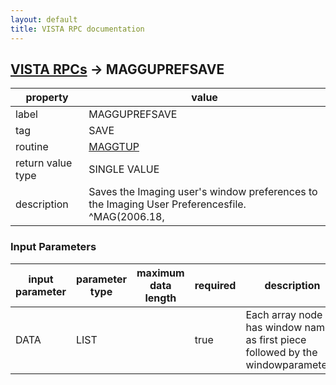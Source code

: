 ```yaml
---
layout: default
title: VISTA RPC documentation
---
```




## [VISTA RPCs](TableOfContent.md) &#8594; MAGGUPREFSAVE 

 property | value 
--- | --- 
 label | MAGGUPREFSAVE
 tag | SAVE
 routine | [MAGGTUP](http://code.osehra.org/dox/Routine_MAGGTUP_source.html)
 return value type | SINGLE VALUE
 description | Saves the Imaging user's window preferences to the Imaging User Preferencesfile.  ^MAG(2006.18,

### Input Parameters

| input parameter | parameter type | maximum data length | required | description | 
| --- | --- | --- | --- | --- | 
| DATA | LIST |  | true | Each array node has window name as first piece followed by the windowparameters. | 